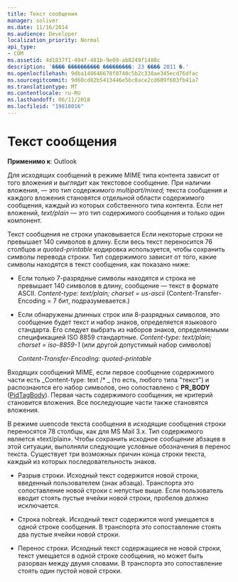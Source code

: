 ```yaml
---
title: Текст сообщения
manager: soliver
ms.date: 11/16/2014
ms.audience: Developer
localization_priority: Normal
api_type:
- COM
ms.assetid: 4d1837f1-494f-481b-9e09-ab8249f1488c
description: '���� ���������� ���������: 23 ���� 2011 �.'
ms.openlocfilehash: 9dba148646678f0740c5b2c338ae345ecd76dfac
ms.sourcegitcommit: 9d60cd82b5413446e5bc8ace2cd689f683fb41a7
ms.translationtype: MT
ms.contentlocale: ru-RU
ms.lasthandoff: 06/11/2018
ms.locfileid: "19810016"
---
```

# <a name="message-text"></a>Текст сообщения

  
  
**Применимо к**: Outlook 
  
Для исходящих сообщений в режиме MIME типа контента зависит от того вложения и выглядит как текстовое сообщение. При наличии вложения, — это тип содержимого _multipart/mixed;_ текста сообщения и каждого вложения становятся отдельной области содержимого сообщения, каждый из которых собственного типа контента. Если нет вложений, _text/plain_ — это тип содержимого сообщения и только один компонент. 
  
Текст сообщения не строки упаковывается Если некоторые строки не превышает 140 символов в длину. Если весь текст переносится 76 столбцов и _quoted-printable_ кодировка используется, чтобы сохранить символы перевода строки. Тип содержимого зависит от того, какие символы находятся в текст сообщения, как показано ниже: 
  
- Если только 7-разрядные символы находятся и строка не превышает 140 символов в длину, сообщение — текст в формате ASCII. _Content-type: text/plain; charset = us-ascii_ (Content-Transfer-Encoding = 7 бит, подразумевается.) 
    
- Если обнаружены длинных строк или 8-разрядных символов, это сообщение будет текст и набор знаков, определяется языкового стандарта. Его следует выбрать из наборов знаков, определяемыми спецификацией ISO 8859 стандартные. _Content-type: text/plain; charset = iso-8859-1_ (или другой допустимый набор символов) 
    
     _Content-Transfer-Encoding: quoted-printable_
    
Входящих сообщений MIME, если первое сообщение содержимого части есть _Content-type: text /\* _ (то есть, любого типа "текст") и распознаются его набор символов, оно сопоставлено с **PR_BODY** ([PidTagBody](pidtagbody-canonical-property.md)). Первая часть содержимого сообщения, не критерий становится вложения. Все последующие части также становятся вложения.
  
В режиме uuencode текста сообщения в исходящие сообщения строки переносятся 78 столбцы, как для MS Mail 3.x. Тип содержимого является «text/plain». Чтобы сохранить исходное сообщение абзацев в этой ситуации, выполняли следующие условные обозначения в перенос текста. Существует три возможных причин конца строки текста, каждый из которых последовательность знаков.
  
- Разрыв строки. Исходный текст содержится новой строки, введенный пользователем (знак абзаца). Транспорта это сопоставление новой строки с непустые выше. Если пользователь вводит стоять пустые ячейки новой строки, пробелов должно исключается.
    
- Строка nobreak. Исходный текст содержится word умещается в одной строке сообщения. В транспорта это сопоставление стоять два пустые ячейки новой строки.
    
- Перенос строки. Исходный текст содержащиеся не новой строки, текст умещается в одной строке сообщения, но может быть разорван между двумя словами. В транспорта это сопоставление стоять один пустой новой строки.
    

